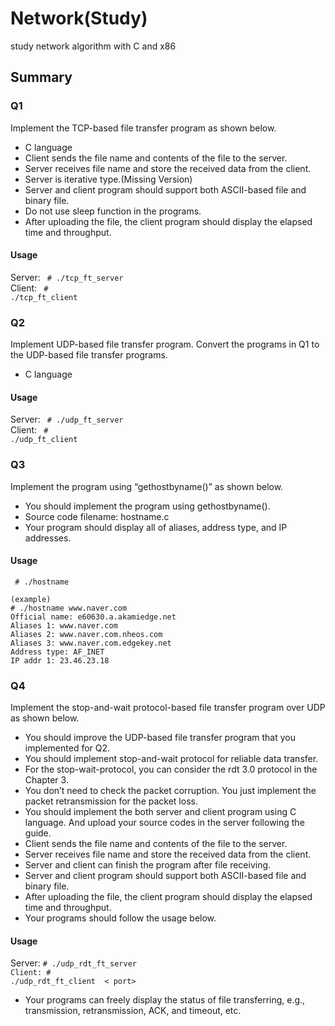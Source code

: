 # Network(Study)
study network algorithm with C and x86

## Summary
### Q1    
Implement the TCP-based file transfer program as shown below.
- C language
- Client sends the file name and contents of the file to the server.
- Server receives file name and store the received data from the client.
- Server is iterative type.(Missing Version)
- Server and client program should support both ASCII-based file and binary file.
- Do not use sleep function in the programs.
- After uploading the file, the client program should display the elapsed time and throughput.    
#### Usage
Server: 
<code> # ./tcp_ft_server <port></code><br>
Client:
<code> # ./tcp_ft_client <IP> <port> <filename></code>

### Q2
Implement UDP-based file transfer program. Convert the programs in Q1 to the UDP-based file transfer programs.
- C language    
#### Usage
Server: 
<code> # ./udp_ft_server <port></code><br>
Client:
<code> # ./udp_ft_client <IP> <port> <filename></code>

### Q3
Implement the program using “gethostbyname()” as shown below.
- You should implement the program using gethostbyname().
- Source code filename: hostname.c
- Your program should display all of aliases, address type, and IP addresses.
#### Usage
<code> # ./hostname <URL> </code>
```
(example)
# ./hostname www.naver.com
Official name: e60630.a.akamiedge.net
Aliases 1: www.naver.com
Aliases 2: www.naver.com.nheos.com
Aliases 3: www.naver.com.edgekey.net
Address type: AF_INET
IP addr 1: 23.46.23.18
```

### Q4
Implement the stop-and-wait protocol-based file transfer program over UDP as shown below.
- You should improve the UDP-based file transfer program that you implemented for Q2.
- You should implement stop-and-wait protocol for reliable data transfer.
- For the stop-wait-protocol, you can consider the rdt 3.0 protocol in the Chapter 3.
- You don’t need to check the packet corruption. You just implement the packet retransmission for the packet
loss.
- You should implement the both server and client program using C language. And upload your source codes
in the server following the guide.
- Client sends the file name and contents of the file to the server.
- Server receives file name and store the received data from the client.
- Server and client can finish the program after file receiving.
- Server and client program should support both ASCII-based file and binary file.
- After uploading the file, the client program should display the elapsed time and throughput.
- Your programs should follow the usage below.
#### Usage
Server: 
<code># ./udp_rdt_ft_server <port></code><br>
<code>Client: # ./udp_rdt_ft_client <IP> < port> <filename></code>
- Your programs can freely display the status of file transferring, e.g., transmission, retransmission, ACK,
and timeout, etc.
